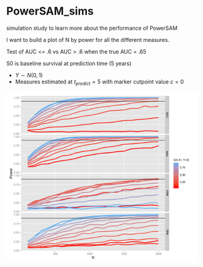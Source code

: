 PowerSAM_sims
=============

simulation study to learn more about the performance of PowerSAM 

I want to build a plot of N by power for all the different measures. 

Test of AUC <= .6 vs AUC > .6 when the true AUC = .65

S0 is baseline survival at prediction time (5 years)

 - $Y \sim N(0,1)$
 - Measures estimated at $t_{predict} = 5$ with marker cutpoint value $c = 0$ 




![plot of chunk unnamed-chunk-2](figure/unnamed-chunk-2.png) 


